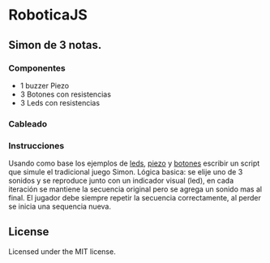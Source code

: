 # RoboticaJS

## Simon de 3 notas.

### Componentes
- 1 buzzer Piezo
- 3 Botones con resistencias
- 3 Leds con resistencias

### Cableado

### Instrucciones
Usando como base los ejemplos de [leds](../examples/led), [piezo](../examples/piezo) y [botones](../examples/button) escribir un script que simule el tradicional juego Simon. Lógica basica: se elije uno de 3 sonidos y se reproduce junto con un indicador visual (led), en cada iteración se mantiene la secuencia original pero se agrega un sonido mas al final. El jugador debe siempre repetir la secuencia correctamente, al perder se inicia una sequencia nueva.   

## License
Licensed under the MIT license.
